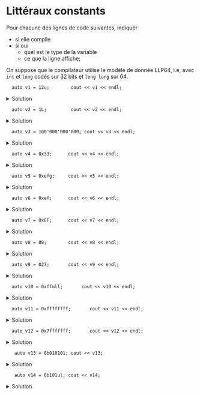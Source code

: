 # Littéraux constants

Pour chacune des lignes de code suivantes, indiquer 
- si elle compile
- si oui
  - quel est le type de la variable
  - ce que la ligne affiche; 

On suppose que le compilateur utilise le modèle de donnée LLP64, i.e, avec `int` et `long` codés sur 32 bits et `long long` sur 64. 

~~~
  auto v1 = 12u;        cout << v1 << endl;
~~~
<details>
<summary>Solution</summary>

~~~cpp
unsigned int v1 = 12; 
~~~
</details>
  
~~~
  auto v2 = 1L;         cout << v2 << endl;
~~~
<details>
<summary>Solution</summary>

~~~cpp
long int v2 = 1;     
~~~
</details>

~~~  
  auto v3 = 100'000'000'000; cout << v3 << endl;
~~~
<details>
<summary>Solution</summary>

~~~cpp
long long v3 = 100'000'000'000;  
   // ou long en LP64, voir int dans un modèle de donnée plus
   // exotique. Dans tous les cas, le plus petit type entier capable 
   // de stocker la valeur 100000000000
~~~
</details>

~~~  
  auto v4 = 0x33;      cout << v4 << endl;
~~~
<details>
<summary>Solution</summary>

~~~cpp                            
int v4 = 51; // 33 en hexadécimal : 3 * 16 + 3 * 1
~~~
</details>

~~~  
  auto v5 = 0xefg;     cout << v5 << endl;
~~~
<details>
<summary>Solution</summary>
Ne compile pas. `g` n'est pas un chiffre hexadécimal
</details>

~~~  
  auto v6 = 0xef;      cout << v6 << endl;
~~~

<details>
<summary>Solution</summary>

~~~cpp
int v6 = 239; // ef en hexadécimal : 14 * 16 + 15
~~~
</details>

~~~  
  auto v7 = 0xEF;      cout << v7 << endl;
~~~

<details>
<summary>Solution</summary>

~~~cpp
int v7 = 239; // EF en hexadécimal : 14 * 16 + 15
~~~
</details>

~~~  
  auto v8 = 08;        cout << v8 << endl;
~~~

<details>
<summary>Solution</summary>
Ne compile pas. `8` n'est pas un chiffre octal
</details>

~~~  
  auto v9 = 027;       cout << v9 << endl;
~~~

<details>
<summary>Solution</summary>

~~~cpp
int v9= 23; // 027 en octal : 2*8+7 
~~~
</details>

~~~  
  auto v10 = 0xffull;       cout << v10 << endl;
~~~

<details>
<summary>Solution</summary>

~~~cpp
unsigned long long v10 = 255; // ff en hexadécimal : 15*16+15
~~~
</details>


~~~  
  auto v11 = 0xffffffff;       cout << v11 << endl;
~~~

<details>
<summary>Solution</summary>

~~~cpp
unsigned int v11 = 4294967295; // 2^32-1, valeur qui n'est pas représentable en signed int
~~~
</details>

~~~  
  auto v12 = 0x7fffffff;       cout << v12 << endl;
~~~

<details>
<summary>Solution</summary>

~~~cpp
int v12 = 2147483647; // 2^31-1, le plus grand int représentable
~~~
</details>

~~~
   auto v13 = 0b010101; cout << v13;
~~~
<details>
<summary>Solution</summary>

~~~cpp
int v13 = 21; // 010101 en binaire : 0*32 + 1*16 + 0*8 + 1*4 + 0*2 + 1*1
~~~
</details>

~~~
   auto v14 = 0b101ul; cout << v14;
~~~

<details>
<summary>Solution</summary>

~~~cpp
unsigned long v14 = 5; // 101 en binaire : 1*4 + 0*2 + 1*1
~~~
</details>

